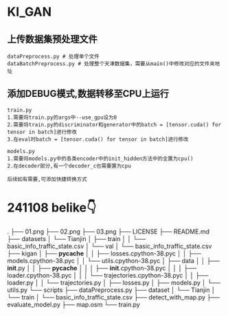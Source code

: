 # KI_GAN
## 上传数据集预处理文件
```
dataPreprocess.py # 处理单个文件
dataBatchPreprocess.py # 处理整个天津数据集，需要从main()中修改对应的文件夹地址
```
## 添加DEBUG模式,数据转移至CPU上运行
```
train.py
1.需要将train.py的args中--use_gpu设为0
2.需要将train.py的discriminator和generator中的batch = [tensor.cuda() for tensor in batch]进行修改
3.在eval时batch = [tensor.cuda() for tensor in batch]进行修改

models.py
1.需要将models.py中的各类encoder中的init_hidden方法中的全置为cpu()
2.在decoder部分,有一个decoder_c也需要置为cpu

后续如有需要,可添加快捷转换方式
```

# 241108 belike👇
.
├── 01.png
├── 02.png
├── 03.png
├── LICENSE
├── README.md
├── datasets
│   └── Tianjin
│       ├── train
│       │   └── basic_info_traffic_state.csv
│       └── val
│           └── basic_info_traffic_state.csv
├── kigan
│   ├── __pycache__
│   │   ├── losses.cpython-38.pyc
│   │   ├── models.cpython-38.pyc
│   │   └── utils.cpython-38.pyc
│   ├── data
│   │   ├── __init__.py
│   │   ├── __pycache__
│   │   │   ├── __init__.cpython-38.pyc
│   │   │   ├── loader.cpython-38.pyc
│   │   │   └── trajectories.cpython-38.pyc
│   │   ├── loader.py
│   │   └── trajectories.py
│   ├── losses.py
│   ├── models.py
│   └── utils.py
└── scripts
    ├── dataPreprocess.py
    ├── dataset
    │   └── Tianjin
    │       └── train
    │           └── basic_info_traffic_state.csv
    ├── detect_with_map.py
    ├── evaluate_model.py
    ├── map.osm
    └── train.py
